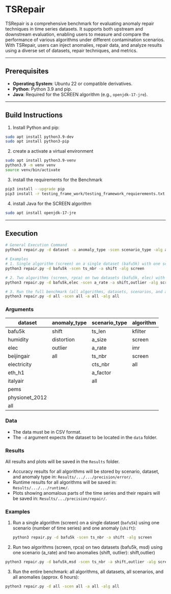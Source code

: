 # TSRepair

TSRepair is a comprehensive benchmark for evaluating anomaly repair techniques in time series datasets. It supports both upstream and downstream evaluation, enabling users to measure and compare the performance of various algorithms under different contamination scenarios. With TSRepair, users can inject anomalies, repair data, and analyze results using a diverse set of datasets, repair techniques, and metrics.

---

## Prerequisites

- **Operating System**: Ubuntu 22 or compatible derivatives.
- **Python**: Python 3.9 and pip.
- **Java**: Required for the SCREEN algorithm (e.g., `openjdk-17-jre`).
---

## Build Instructions

1. Install Python and pip:
```bash
sudo apt install python3.9-dev
sudo apt install python3-pip
```



2. create a activate a virtual environment

```bash
sudo apt install python3.9-venv
python3.9 -m venv venv
source venv/bin/activate
```

3. install the requirements for the Benchmark

```bash
pip3 install --upgrade pip
pip3 install -r testing_frame_work/testing_framework_requierements.txt
```

4. install Java for the SCREEN algorithm

```bash
sudo apt install openjdk-17-jre
```

___


## Execution

```bash
# General Execution Command
python3 repair.py -d dataset -a anomaly_type -scen scenario_type -alg algorithm

# Examples
# 1. Single algorithm (screen) on a single dataset (bafu5k) with one scenario (ts_nbr) and one anomaly (shift)
python3 repair.py -d bafu5k -scen ts_nbr -a shift -alg screen

# 2. Two algorithms (screen, rpca) on two datasets (bafu5k, elec) with one scenario (a_rate) and two anomalies (shift, outlier)
python3 repair.py -d bafu5k,elec -scen a_rate -a shift,outlier -alg screen,rpca

# 3. Run the full benchmark (all algorithms, datasets, scenarios, and anomalies)
python3 repair.py -d all -scen all -a all -alg all
```

### Arguments

| dataset      | anomaly_type | scenario_type | algorithm | 
|--------------|--------------|---------------|-----------| 
| bafu5k       | shift        | ts_len        | kfilter   |
| humidity     | distortion   | a_size        | screen    |
| elec         | outlier      | a_rate        | imr       |
| beijingair   | all          | ts_nbr        | screen    |
| electricity  |              | cts_nbr       | all       |
| eth_h1       |              | a_factor      |           |
| italyair     |              | all           |           |
| pems         |              |               |           |
| physionet_2012 |            |               |           |
| all          |              |               |           |

### Data

- The data must be in CSV format.
- The `-d` argument expects the dataset to be located in the `data` folder.

### Results

All results and plots will be saved in the `Results` folder. 
- Accuracy results for all algorithms will be stored by scenario, dataset, and anomaly type in: `Results/.../.../precision/error/`. 
- Runtime results for all algorithms will be saved in: `Results/.../.../runtime/`. 
- Plots showing anomalous parts of the time series and their repairs will be saved in: `Results/.../precision/repair/`.

### Examples

1. Run a single algorithm (screen) on a single dataset (`bafu5k`) using one scenario (number of time series) and one anomaly (`shift`):
   ```bash
   python3 repair.py -d bafu5k -scen ts_nbr -a shift -alg screen

2.	Run two algorithms (screen, rpca) on two datasets (bafu5k, msd) using one scenario (a_rate) and two anomalies (shift, outlier):   shift,outlier)

```bash
python3 repair.py -d bafu5k,msd -scen ts_nbr -a shift,outlier -alg screen,rpca
```

3.	Run the entire benchmark: all algorithms, all datasets, all scenarios, and all anomalies (approx. 6 hours):

```bash
python3 repair.py -d all -scen all -a all -alg all
```

